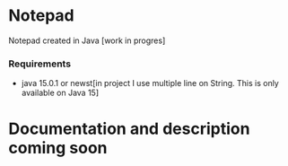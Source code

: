 # Notepad
Notepad created in Java [work in progres]

### Requirements
- java 15.0.1 or newst[in project I use multiple line on String. This is only available on Java 15]


# Documentation and description coming soon
